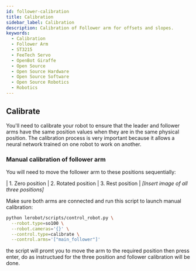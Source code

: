 ```yaml
---
id: follower-calibration
title: Calibration
sidebar_label: Calibration
description: Calibration of Follower arm for offsets and slopes.
keywords:
  - Calibration
  - Follower Arm
  - ST3215
  - FeeTech Servo
  - OpenBot Giraffe
  - Open Source
  - Open Source Hardware
  - Open Source Software
  - Open Source Robotics
  - Robotics
---
```


<!-- @format -->

## Calibrate

You'll need to calibrate your robot to ensure that the leader and follower arms have the same position values when they are in the same physical position.
The calibration process is very important because it allows a neural network trained on one robot to work on another.

### Manual calibration of follower arm

You will need to move the follower arm to these positions sequentially:

| 1. Zero position | 2. Rotated position | 3. Rest position |
_[Insert image of all three positions]_

Make sure both arms are connected and run this script to launch manual calibration:

```bash
python lerobot/scripts/control_robot.py \
  --robot.type=so100 \
  --robot.cameras='{}' \
  --control.type=calibrate \
  --control.arms='["main_follower"]'
```

the script will promt you to move the arm to the required position then press enter, do as instructued for the three position and follower calibration will be done.
